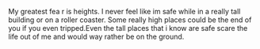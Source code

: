 My greatest fea r is heights. I never feel like im safe while in a really tall building or on a roller coaster. Some really high places could be the end of you if you even tripped.Even the tall places that i know are safe scare the life out of me and would way rather be on the ground.
